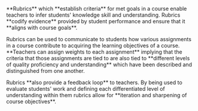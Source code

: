 <p>**Rubrics**<span style=font-weight: 400;> which </span>**establish criteria**<span style=font-weight: 400;> for met goals in a course enable teachers to infer students' knowledge skill and understanding. Rubrics </span>**codify evidence**<span style=font-weight: 400;> provided by student performance and ensure that it </span>**aligns with course goals**<span style=font-weight: 400;>.</span></p>

<p><span style=font-weight: 400;>Rubrics can be used to communicate to students how various assignments in a course contribute to acquiring the learning objectives of a course. </span>**Teachers can assign weights to each assignment**<span style=font-weight: 400;> implying that the criteria that those assignments are tied to are also tied to </span>**different levels of quality proficiency and understanding**<span style=font-weight: 400;> which have been described and distinguished from one another.</span></p>

<p><span style=font-weight: 400;>Rubrics </span>**also provide a feedback loop**<span style=font-weight: 400;> to teachers. By being used to evaluate students' work and defining each differentiated level of understanding within them rubrics allow for </span>**iteration and sharpening of course objectives**<span style=font-weight: 400;>.</span></p>